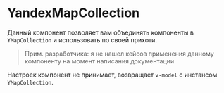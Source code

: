 # YandexMapCollection

Данный компонент позволяет вам объединять компоненты в `YMapCollection` и использовать по своей прихоти.

> Прим. разработчика: я не нашел кейсов применения данному компоненту на момент написания документации

Настроек компонент не принимает, возвращает `v-model` с инстансом `YMapCollection`.
